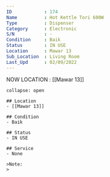 ```yaml
---
ID            : 174
Name          : Hot Kettle Tori 600W
Type          : Dispenser
Category      : Electronic
S/N           : -
Condition     : Baik
Status        : IN USE
Location      : Mawar 13
Sub_Location  : Living Room
Last_Upd      : 02/09/2022
---
```



NOW LOCATION : [[Mawar 13]]

```ad-History
collapse: open

## Location
- [[Mawar 13]]

## Condition
- Baik

## Status
- IN USE

## Service
- None

>Note:
>


```
